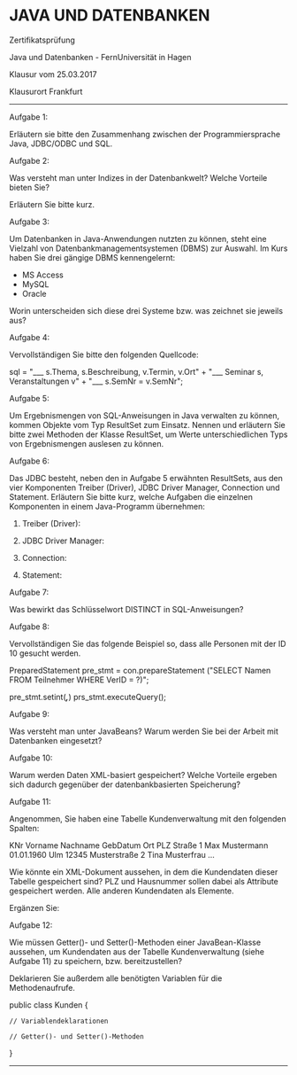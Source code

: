 # JAVA UND DATENBANKEN

Zertifikatsprüfung 

Java und Datenbanken - FernUniversität in Hagen

Klausur vom 25.03.2017

Klausurort Frankfurt

---------------------------------------------------------------------------

Aufgabe 1:

Erläutern sie bitte den Zusammenhang zwischen der Programmiersprache Java,
JDBC/ODBC und SQL.

Aufgabe 2:

Was versteht man unter Indizes in der Datenbankwelt?
Welche Vorteile bieten Sie?

Erläutern Sie bitte kurz.

Aufgabe 3:

Um Datenbanken in Java-Anwendungen nutzten zu können, steht eine Vielzahl
von Datenbankmanagementsystemen (DBMS) zur Auswahl. Im Kurs haben Sie
drei gängige DBMS kennengelernt:

- MS Access
- MySQL
- Oracle

Worin unterscheiden sich diese drei Systeme bzw. was zeichnet sie jeweils aus?

Aufgabe 4:

Vervollständigen Sie bitte den folgenden Quellcode:

sql = "___ s.Thema, s.Beschreibung, v.Termin, v.Ort"
    + "___ Seminar s, Veranstaltungen v"
    + "___ s.SemNr = v.SemNr";

Aufgabe 5:

Um Ergebnismengen von SQL-Anweisungen in Java verwalten zu können,
kommen Objekte vom Typ ResultSet zum Einsatz.
Nennen und erläutern Sie bitte zwei Methoden der Klasse ResultSet, um
Werte unterschiedlichen Typs von Ergebnismengen auslesen zu können.


Aufgabe 6:

Das JDBC besteht, neben den in Aufgabe 5 erwähnten ResultSets, aus den vier
Komponenten Treiber (Driver), JDBC Driver Manager, Connection und 
Statement. Erläutern Sie bitte kurz, welche Aufgaben die einzelnen 
Komponenten in einem Java-Programm übernehmen:

1. Treiber (Driver):

2. JDBC Driver Manager:

3. Connection:

4. Statement:

Aufgabe 7:

Was bewirkt das Schlüsselwort DISTINCT in SQL-Anweisungen?

Aufgabe 8:

Vervollständigen Sie das folgende Beispiel so, dass alle Personen mit der
ID 10 gesucht werden.

PreparedStatement pre_stmt = con.prepareStatement
("SELECT Namen FROM Teilnehmer WHERE VerID = ?)";

pre_stmt.setint(___,___)
prs_stmt.executeQuery();

Aufgabe 9:

Was versteht man unter JavaBeans?
Warum werden Sie bei der Arbeit mit Datenbanken eingesetzt?

Aufgabe 10:

Warum werden Daten XML-basiert gespeichert? Welche Vorteile ergeben sich
dadurch gegenüber der datenbankbasierten Speicherung?

Aufgabe 11:

Angenommen, Sie haben eine Tabelle Kundenverwaltung mit den folgenden
Spalten:

KNr	Vorname	Nachname	GebDatum	Ort 	PLZ 	Straße
1	Max		Mustermann	01.01.1960  Ulm		12345	Musterstraße
2 	Tina	Musterfrau	...

Wie könnte ein XML-Dokument aussehen, in dem die Kundendaten dieser
Tabelle gespeichert sind? PLZ und Hausnummer sollen dabei als 
Attribute gespeichert werden. Alle anderen Kundendaten als Elemente.

Ergänzen Sie:

<?xml version="1.0" encoding="ISO-8859-1" ?>
<Kundenverwaltung>

</Kundenverwaltung>

Aufgabe 12:

Wie müssen Getter()- und Setter()-Methoden einer JavaBean-Klasse
aussehen, um Kundendaten aus der Tabelle Kundenverwaltung (siehe
Aufgabe 11) zu speichern, bzw. bereitzustellen?

Deklarieren Sie außerdem alle benötigten Variablen für die 
Methodenaufrufe.

public class Kunden {

	// Variablendeklarationen

	// Getter()- und Setter()-Methoden

}

-----------------------------------------------------------------------


